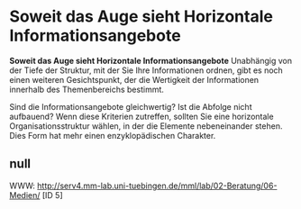 # Soweit das Auge sieht Horizontale Informationsangebote

**Soweit das Auge sieht Horizontale Informationsangebote**
Unabhängig von der Tiefe der Struktur, mit der Sie Ihre Informationen ordnen, gibt es noch einen weiteren Gesichtspunkt, der die Wertigkeit der Informationen innerhalb des Themenbereichs bestimmt.

Sind die Informationsangebote gleichwertig? Ist die Abfolge nicht aufbauend? Wenn diese Kriterien zutreffen, sollten Sie eine horizontale Organisationsstruktur wählen, in der die Elemente nebeneinander stehen. Dies Form hat mehr einen enzyklopädischen Charakter.


## null

WWW: http://serv4.mm-lab.uni-tuebingen.de/mml/lab/02-Beratung/06-Medien/ [ID 5]

